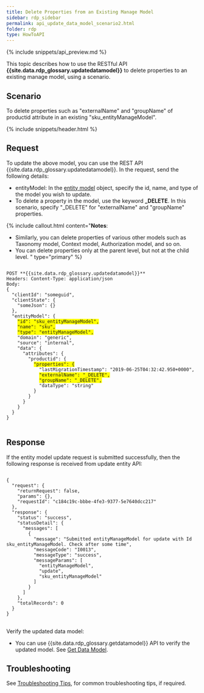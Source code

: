 ```yaml
---
title: Delete Properties from an Existing Manage Model
sidebar: rdp_sidebar
permalink: api_update_data_model_scenario2.html
folder: rdp
type: HowToAPI
---
```


{% include snippets/api_preview.md %}

This topic describes how to use the RESTful API **{{site.data.rdp_glossary.updatedatamodel}}** to delete properties to an existing manage model, using a scenario. 

## Scenario

To delete properties such as "externalName" and "groupName" of productid attribute in an existing "sku_entityManageModel".

{% include snippets/header.html %}

## Request

To update the above model, you can use the REST API {{site.data.rdp_glossary.updatedatamodel}}. In the request, send the following details:

* entityModel: In the [entity model](api_manage_model.html) object, specify the id, name, and type of the model you wish to update. 
* To delete a property in the model, use the keyword **_DELETE**. In this scenario, specify "_DELETE" for "externalName" and "groupName" properties.

{% include callout.html content="**Notes**: 
* Similarly, you can delete properties of various other models such as Taxonomy model, Context model, Authorization model, and so on. 
* You can delete properties only at the parent level, but not at the child level.
" type="primary" %}

<pre>
<code>
POST **{{site.data.rdp_glossary.updatedatamodel}}**
Headers: Content-Type: application/json
Body:
{
  "clientId": "someguid",
  "clientState": {
    "someJson": {}
  },
  "entityModel": {
    <span style="background-color: #FFFF00">"id": "sku_entityManageModel",</span>
    <span style="background-color: #FFFF00">"name": "sku",</span>
    <span style="background-color: #FFFF00">"type": "entityManageModel",</span>
    "domain": "generic",
    "source": "internal",
    "data": {
      "attributes": {
        "productid": {
          <span style="background-color: #FFFF00">"properties": {</span>
            "lastMigrationTimestamp": "2019-06-25T04:32:42.950+0000",
            <span style="background-color: #FFFF00">"externalName": "_DELETE",</span>
            <span style="background-color: #FFFF00">"groupName": "_DELETE",</span>
            "dataType": "string"
          }
        }
      }
    }
  }
}
</code>
</pre> 

## Response

If the entity model update request is submitted successfully, then the following response is received from update entity API:

<pre>
<code>
{
  "request": {
    "returnRequest": false,
    "params": {},
    "requestId": "c184c19c-bbbe-4fe3-9377-5e7640dcc217"
  },
  "response": {
    "status": "success",
    "statusDetail": {
      "messages": [
        {
          "message": "Submitted entityManageModel for update with Id sku_entityManageModel. Check after some time",
          "messageCode": "I0013",
          "messageType": "success",
          "messageParams": [
            "entityManageModel",
            "update",
            "sku_entityManageModel"
          ]
        }
      ]
    },
    "totalRecords": 0
  }
}
</code>
</pre> 

Verify the updated data model:
* You can use {{site.data.rdp_glossary.getdatamodel}} API to verify the updated model. See [Get Data Model](api_get_data_model.html).

## Troubleshooting

See [Troubleshooting Tips](api_troubleshooting_tips.html), for common troubleshooting tips, if required.